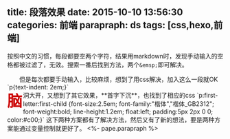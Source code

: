 title: 段落效果
date: 2015-10-10 13:56:30
categories: 前端
parapraph: ds
tags: [css,hexo,前端]
---
按照中文的习惯，每段都要空两个字符，结果用markdown时，发现手动输入的空格都被过滤了，无效。搜索一番后找到方法，两个`&emsp;`即可解决。  
<div style="text-indent: 2em;">但是每次都要手动输入，比较麻烦，想到了用css解决，加入这么一段就OK
`p{text-indent: 2em;}`</div>
<div style="font-size:2.5em; font-family:'楷体','楷体_GB2312'; font-weight:bold; line-height:1.2em; float:left; padding:5px 2px 0 0; color:#c00;">脑</div>洞大开，又想到了其它效果，**首字下沉**，也找到了相应的css  
`p:first-letter:first-child {font-size:2.5em; font-family:"楷体","楷体_GB2312"; font-weight:bold; line-height:1.2em; float:left; padding:5px 2px 0 0; color:#c00;}`  
这下两种方案都有了解决方法，然后又有了新的想法，要是两种方案能通过变量控制就更好了。
<%- pape.parapraph %>
